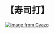 # 【寿司打】 #

[![Image from Gyazo](https://i.gyazo.com/d13a3a51a071592df410367ca48d7e82.jpg)](https://gyazo.com/d13a3a51a071592df410367ca48d7e82)
